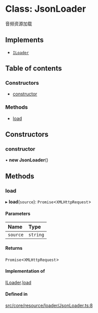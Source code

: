 # Class: JsonLoader

音频资源加载

## Implements

- [`ILoader`](../interfaces/ILoader.md)

## Table of contents

### Constructors

- [constructor](JsonLoader.md#constructor)

### Methods

- [load](JsonLoader.md#load)

## Constructors

### constructor

• **new JsonLoader**()

## Methods

### load

▸ **load**(`source`): `Promise`<`XMLHttpRequest`\>

#### Parameters

| Name | Type |
| :------ | :------ |
| `source` | `string` |

#### Returns

`Promise`<`XMLHttpRequest`\>

#### Implementation of

[ILoader](../interfaces/ILoader.md).[load](../interfaces/ILoader.md#load)

#### Defined in

[src/core/resource/loader/JsonLoader.ts:8](https://github.com/hxg2050/hxg/blob/2de6870/src/core/resource/loader/JsonLoader.ts#L8)
